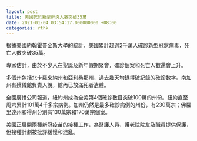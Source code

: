 ```yaml
---
layout: post
title: 美國死於新型肺炎人數突破35萬
date: 2021-01-04 03:54:17.000000000 +08:00
categories: rthk
---
```


根據美國約翰霍普金斯大學的統計，美國累計超過2千萬人確診新型冠狀病毒，死亡人數突破35萬。

專家估計，由於不少人在聖誕及新年假期聚會，確診個案和死亡人數還會上升。

多個州包括北卡羅來納州和亞利桑那州，過去幾天均錄得破紀錄的確診數字。南加州有殯儀館負責人說，館內已放滿死者遺體。

全國廣播公司報道，紐約州成為全美第4個確診數目突破100萬的州份。紐約直至周六累計101萬4千多宗病例。加州仍然是最多確診病例的州份，有230萬宗；佛羅里達州和得州分別有130萬宗和170萬宗個案。

美國正展開兩種新冠疫苗的接種工作，為醫護人員、護老院院友及職員提供保護，但接種計劃被批評緩慢和混亂。
